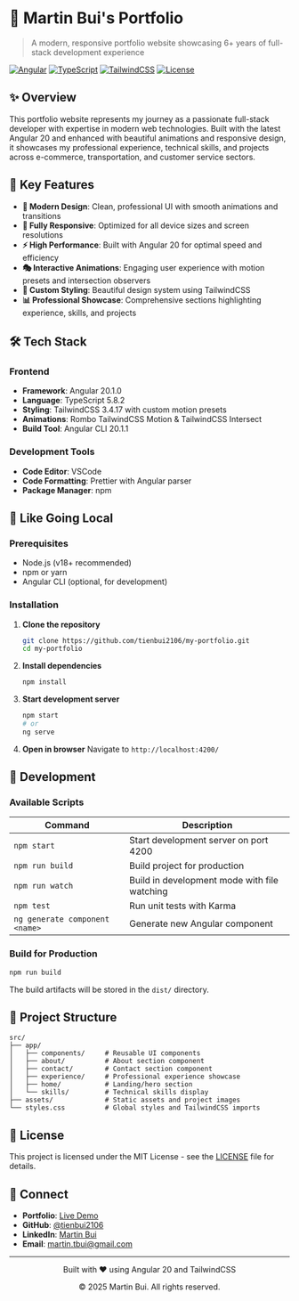 # 🚀 Martin Bui's Portfolio

> A modern, responsive portfolio website showcasing 6+ years of full-stack development experience

[![Angular](https://img.shields.io/badge/Angular-20.1.0-red?style=flat-square&logo=angular)](https://angular.io/)
[![TypeScript](https://img.shields.io/badge/TypeScript-5.8.2-blue?style=flat-square&logo=typescript)](https://www.typescriptlang.org/)
[![TailwindCSS](https://img.shields.io/badge/TailwindCSS-3.4.17-teal?style=flat-square&logo=tailwindcss)](https://tailwindcss.com/)
[![License](https://img.shields.io/badge/License-MIT-green?style=flat-square)](LICENSE)

## ✨ Overview

This portfolio website represents my journey as a passionate full-stack developer with expertise in modern web technologies. Built with the latest Angular 20 and enhanced with beautiful animations and responsive design, it showcases my professional experience, technical skills, and projects across e-commerce, transportation, and customer service sectors.

## 🎯 Key Features

- **🎨 Modern Design**: Clean, professional UI with smooth animations and transitions
- **📱 Fully Responsive**: Optimized for all device sizes and screen resolutions
- **⚡ High Performance**: Built with Angular 20 for optimal speed and efficiency
- **🎭 Interactive Animations**: Engaging user experience with motion presets and intersection observers
- **🎨 Custom Styling**: Beautiful design system using TailwindCSS
- **📊 Professional Showcase**: Comprehensive sections highlighting experience, skills, and projects

## 🛠️ Tech Stack

### Frontend

- **Framework**: Angular 20.1.0
- **Language**: TypeScript 5.8.2
- **Styling**: TailwindCSS 3.4.17 with custom motion presets
- **Animations**: Rombo TailwindCSS Motion & TailwindCSS Intersect
- **Build Tool**: Angular CLI 20.1.1

### Development Tools

- **Code Editor**: VSCode
- **Code Formatting**: Prettier with Angular parser
- **Package Manager**: npm

## 🚀 Like Going Local

### Prerequisites

- Node.js (v18+ recommended)
- npm or yarn
- Angular CLI (optional, for development)

### Installation

1. **Clone the repository**

   ```bash
   git clone https://github.com/tienbui2106/my-portfolio.git
   cd my-portfolio
   ```

2. **Install dependencies**

   ```bash
   npm install
   ```

3. **Start development server**

   ```bash
   npm start
   # or
   ng serve
   ```

4. **Open in browser**
   Navigate to `http://localhost:4200/`

## 🔧 Development

### Available Scripts

| Command                        | Description                                  |
| ------------------------------ | -------------------------------------------- |
| `npm start`                    | Start development server on port 4200        |
| `npm run build`                | Build project for production                 |
| `npm run watch`                | Build in development mode with file watching |
| `npm test`                     | Run unit tests with Karma                    |
| `ng generate component <name>` | Generate new Angular component               |

### Build for Production

```bash
npm run build
```

The build artifacts will be stored in the `dist/` directory.

## 📁 Project Structure

```
src/
├── app/
│   ├── components/     # Reusable UI components
│   ├── about/          # About section component
│   ├── contact/        # Contact section component
│   ├── experience/     # Professional experience showcase
│   ├── home/           # Landing/hero section
│   └── skills/         # Technical skills display
├── assets/             # Static assets and project images
└── styles.css          # Global styles and TailwindCSS imports
```

## 📄 License

This project is licensed under the MIT License - see the [LICENSE](LICENSE) file for details.

## 🤝 Connect

- **Portfolio**: [Live Demo](https://tienbui2106.github.io/my-portfolio/)
- **GitHub**: [@tienbui2106](https://github.com/tienbui2106)
- **LinkedIn**: [Martin Bui](https://www.linkedin.com/in/martin-bui-815a9a378/)
- **Email**: martin.tbui@gmail.com

---

<div align="center">
  <p>Built with ❤️ using Angular 20 and TailwindCSS</p>
  <p>© 2025 Martin Bui. All rights reserved.</p>
</div>
